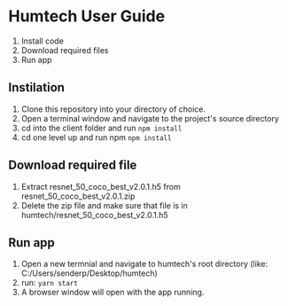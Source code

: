 # Humtech User Guide
1) Install code
2) Download required files
3) Run app
## Instilation 
1. Clone this repository into your directory of choice. 
2. Open a terminal window and navigate to the project's source directory
3. cd into the client folder and run ```npm install```
4. cd one level up and run npm ```npm install```
## Download required file
1. Extract resnet_50_coco_best_v2.0.1.h5 from resnet_50_coco_best_v2.0.1.zip
2. Delete the zip file and make sure that file is in humtech/resnet_50_coco_best_v2.0.1.h5
## Run app
1. Open a new termnial and navigate to humtech's root directory (like: C:/Users/senderp/Desktop/humtech)
2. run: ```yarn start```
3. A browser window will open with the app running. 
